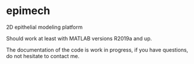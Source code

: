 # epimech
2D epithelial modeling platform

Should work at least with MATLAB versions R2019a and up.

The documentation of the code is work in progress, if you have questions, do not hesitate to contact me.